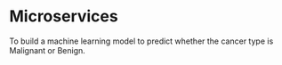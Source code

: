 # Microservices
To build a machine learning model to predict whether the cancer type is Malignant or Benign.
